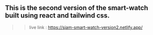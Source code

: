 ## This is the second version of the smart-watch built using react and tailwind css.
>> live link : https://siam-smart-watch-version2.netlify.app/
